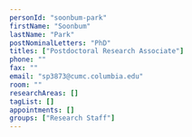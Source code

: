 ```yaml
---
personId: "soonbum-park"
firstName: "Soonbum"
lastName: "Park"
postNominalLetters: "PhD"
titles: ["Postdoctoral Research Associate"]
phone: ""
fax: ""
email: "sp3873@cumc.columbia.edu"
room: ""
researchAreas: []
tagList: []
appointments: []
groups: ["Research Staff"]
---
```

